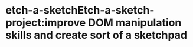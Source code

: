 # etch-a-sketchEtch-a-sketch-project:improve  DOM manipulation skills and create sort of a sketchpad
